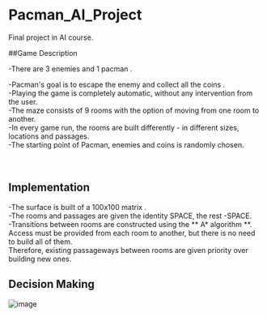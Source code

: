 # Pacman_AI_Project


Final project in AI course.

##Game Description

-There are 3 enemies and 1 pacman .

-Pacman's goal is to escape the enemy and collect all the coins .<br/>
-Playing the game is completely automatic, without any intervention from the user.<br/>
-The maze consists of 9 rooms with the option of moving from one room to another.<br/>
-In every game run, the rooms are built differently - in different sizes, locations  and passages.<br/>
-The starting point of Pacman, enemies and coins is randomly chosen.<br/>
<br/><br/>
## Implementation
-The surface is built of a 100x100 matrix .<br/>
-The rooms and passages are given the identity SPACE, the rest -SPACE.<br/> 
-Transitions between rooms are constructed using the ** A* algorithm **.<br/>
 Access must be provided from each room to another, but there is no need to build all of them.<br/>
 Therefore, existing passageways between rooms are given priority over building new ones.<br/>
 
 


## Decision Making 
![image](https://user-images.githubusercontent.com/74130405/199086452-f977668a-32a3-40a5-84ab-190ef3f4d629.png)


